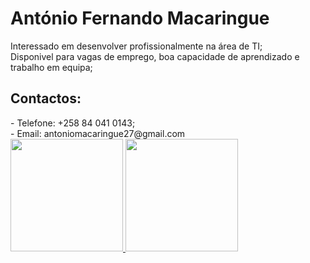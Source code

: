 <h1>António Fernando Macaringue</h1>
Interessado em desenvolver profissionalmente na área de TI;<br>
Disponivel para vagas de emprego, boa capacidade de aprendizado e trabalho em equipa;

<h2><strong>Contactos:</strong></h2>
- Telefone: +258 84 041 0143;<br>
- Email: <link>antoniomacaringue27@gmail.com </link>

<div>
<a href="https://github.com/seu-usuário-aqui">
<img height="180em" src="https://github-readme-stats.vercel.app/api/top-langs/?username=Makas-M&layout=compact&langs_count=7&theme=dracula"/>
<img height="180em" src="https://github-readme-stats.vercel.app/api?username=Makas-M&show_icons=true&theme=dracula&include_all_commits=true&count_private=true"/>
</div>
